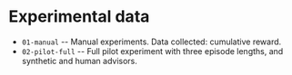 # Experimental data
- `01-manual` -- Manual experiments. Data collected: cumulative reward.
- `02-pilot-full` -- Full pilot experiment with three episode lengths, and synthetic and human advisors.